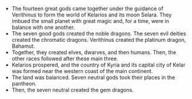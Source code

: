 - The fourteen great gods came together under the guidance of Verithinus to form the world of Kelarios and its moon Selara. They imbued the small planet with great magic and, for a time, were in balance with one another. 
- The seven good gods created the noble dragons. The seven evil deities created the chromatic dragons. Verithinus created the platinum dragon, Bahamut.
- Together, they created elves, dwarves, and then humans. Then, the other races followed after these main three.
- Kelarios prospered, and the country of Kyria and its capital city of Kelar was formed near the western coast of the main continent.
- The land was balanced. Seven neutral gods took their places in the pantheon.
- Then, the seven neutral created the gem dragons.